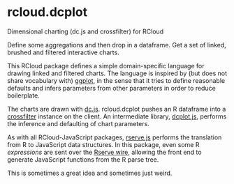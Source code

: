 # rcloud.dcplot
Dimensional charting (dc.js and crossfilter) for RCloud         

Define some aggregations and then drop in a dataframe. Get a set of linked, brushed and filtered interactive charts.

This RCloud package defines a simple domain-specific language for drawing linked
and filtered charts. The language is inspired by (but does not share vocabulary with)
[ggplot](http://ggplot2.org/), in the sense that it tries to define reasonable defaults
and infers parameters from other parameters in order to reduce boilerplate.

The charts are drawn with [dc.js](http://dc-js.github.io/dc.js/). rcloud.dcplot pushes an
R dataframe into a [crossfilter](http://crossfilter.github.io/crossfilter/) instance on the client.
An intermediate library, [dcplot.js](https://github.com/att/dcplot.js), performs the inference
and defaulting of chart parameters. 

As with all RCloud-JavaScript packages, [rserve.js](https://github.com/att/rserve-js) performs the translation from R to
JavaScript data structures. In this package, even some R *expressions* are sent over the
[Rserve wire](http://www.rforge.net/Rserve/dev.html), allowing the front end to generate JavaScript
functions from the R parse tree.

This is sometimes a great idea and sometimes just weird.
